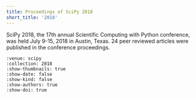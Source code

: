 ```yaml
---
title: Proceedings of SciPy 2018
short_title: '2018'
---
```


SciPy 2018, the 17th annual Scientific Computing with Python conference, was held July 9-15, 2018 in Austin, Texas. 24 peer reviewed articles were published in the conference proceedings.

```{cn:articles}
:venue: scipy
:collection: 2018
:show-thumbnails: true
:show-date: false
:show-kind: false
:show-authors: true
:show-doi: true
```
